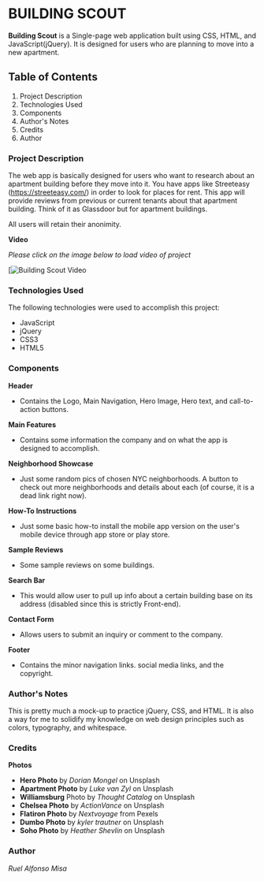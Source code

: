 # BUILDING SCOUT #

**Building Scout** is a Single-page web application built using CSS, HTML, and JavaScript(jQuery). It is designed for users who are planning to move into a new apartment. 

## Table of Contents ##

1. Project Description
1. Technologies Used
1. Components 
1. Author's Notes 
1. Credits
1. Author 

### Project Description ###

The web app is basically designed for users who want to research about an apartment building before they move into it. You have apps like Streeteasy (https://streeteasy.com/) in order to look for places for rent. This app will provide reviews from previous or current tenants about that apartment building. Think of it as Glassdoor but for apartment buildings. 

All users will retain their anonimity.

**Video**

_Please click on the image below to load video of project_

[![Building Scout Video](https://www.useloom.com/share/1f79bbfc47ae49f28e61a68ff5b116a3)

### Technologies Used ###

The following technologies were used to accomplish this project:

* JavaScript
* jQuery
* CSS3
* HTML5

### Components ###

**Header** 
  * Contains the Logo, Main Navigation, Hero Image, Hero text, and call-to-action buttons.

**Main Features**
  * Contains some information the company and on what the app is designed to accomplish.

**Neighborhood  Showcase**
  * Just some random pics of chosen NYC neighborhoods. A button to check out more neighborhoods and details about each (of course, it is a dead link right now).

**How-To Instructions**
  * Just some basic how-to install the mobile app version on the user's mobile device through app store or play store. 

**Sample Reviews**
  * Some sample reviews on some buildings.

**Search Bar**
  * This would allow user to pull up info about a certain building base on its address (disabled since this is strictly Front-end).

**Contact Form**
  * Allows users to submit an inquiry or comment to the company.

**Footer**
  * Contains the minor navigation links. social media links, and the copyright. 


### Author's Notes ###

This is pretty much a mock-up to practice jQuery, CSS, and HTML. It is also a way for me to solidify my knowledge on web design principles such as colors, typography, and whitespace. 

### Credits ###

**Photos**

* **Hero Photo** by _Dorian Mongel_ on Unsplash
* **Apartment Photo** by _Luke van Zyl_ on Unsplash
* **Williamsburg** Photo by _Thought Catalog_ on Unsplash
* **Chelsea Photo** by _ActionVance_ on Unsplash
* **Flatiron Photo** by _Nextvoyage_ from Pexels
* **Dumbo Photo** by _kyler trautner_ on Unsplash
* **Soho Photo** by _Heather Shevlin_ on Unsplash


### Author ###

_Ruel Alfonso Misa_